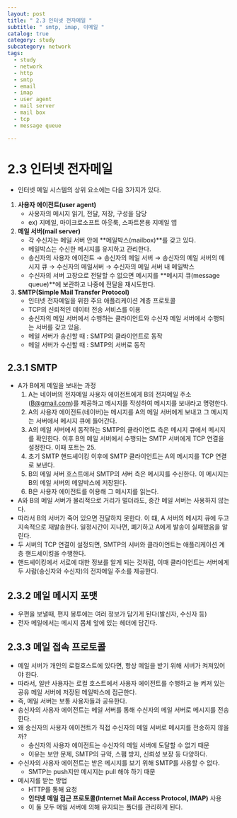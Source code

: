 ```yaml
---
layout: post
title: " 2.3 인터넷 전자메일 "
subtitle: " smtp, imap, 이메일 "
catalog: true
category: study
subcategory: network
tags:
  - study
  - network
  - http
  - smtp
  - email
  - imap
  - user agent
  - mail server
  - mail box
  - tcp
  - message queue

---
```


# 2.3 인터넷 전자메일

- 인터넷 메일 시스템의 상위 요소에는 다음 3가지가 있다.
1. **사용자 에이전트(user agent)**
    - 사용자의 메시지 읽기, 전달, 저장, 구성을 담당
    - ex) 지메일, 마이크로소프트 아웃룩, 스파트몬용 지메일 앱
2. **메일 서버(mail server)**
    - 각 수신자는 메일 서버 안에 **메일박스(mailbox)**를 갖고 있다.
    - 메일박스는 수신한 메시지를 유지하고 관리한다.
    - 송신자의 사용자 에이전트 → 송신자의 메일 서버 → 송신자의 메일 서버의 메시지 큐 → 수신자의 메일서버 → 수신자의 메일 서버 내 메일박스
    - 수신자의 서버 고장으로 전달할 수 없으면 메시지를 **메시지 큐(message queue)**에 보관하고 나중에 전달을 재시도한다.
3. **SMTP(Simple Mail Transfer Protocol)**
    - 인터넷 전자메일을 위한 주요 애플리케이션 계층 프로토콜
    - TCP의 신뢰적인 데이터 전송 서비스를 이용
    - 송신자의 메일 서버에서 수행하는 클라이언트와 수신자 메일 서버에서 수행되는 서버를 갖고 있음.
    - 메일 서버가 송신할 때 : SMTP의 클라이언트로 동작
    - 메일 서버가 수신할 때 : SMTP의 서버로 동작

## 2.3.1 SMTP

- A가 B에게 메일을 보내는 과정
    1. A는 네이버의 전자메일 사용자 에이전트에게 B의 전자메일 주소(B@gmail.com)를 제공하고 메시지를 작성하여 메시지를 보내라고 명령한다.
    2. A의 사용자 에이전트(네이버)는 메시지를 A의 메일 서버에게 보내고 그 메시지는 서버에서 메시지 큐에 들어간다.
    3. A의 메일 서버에서 동작하는 SMTP의 클라이언트 측은 메시지 큐에서 메시지를 확인한다. 이후 B의 메일 서버에서 수행되는 SMTP 서버에게 TCP 연결을 설정한다. 이때 포트는 25.
    4. 초기 SMTP 핸드셰이킹 이후에 SMTP 클라이언트는 A의 메시지를 TCP 연결로 보낸다.
    5. B의 메일 서버 호스트에서 SMTP의 서버 측은 메시지를 수신한다. 이 메시지는 B의 메일 서버의 메일박스에 저장된다.
    6. B은 사용자 에이전트를 이용해 그 메시지를 읽는다.
- A와 B의 메일 서버가 물리적으로 거리가 멀더라도, 중간 메일 서버는 사용하지 않는다.
- 따라서 B의 서버가 죽어 있으면 전달하지 못한다. 이 떄, A 서버의 메시지 큐에 두고 지속적으로 재발송한다. 일정시간이 지나면, 폐기하고 A에게 발송이 실패했음을 알린다.
- 두 서버의 TCP 연결이 설정되면, SMTP의 서버와 클라이언트는 애플리케이션 계층 핸드셰이킹을 수행한다.
- 핸드셰이킹에서 서로에 대한 정보를 알게 되는 것처럼, 이때 클라이언트는 서버에게 두 사람(송신자와 수신자)의 전자메일 주소를 제공한다.

## 2.3.2 메일 메시지 포맷

- 우편을 보낼때, 편지 봉투에는 여러 정보가 담기게 된다(발신자, 수신자 등)
- 전자 메일에서는 메시지 몸체 앞에 있는 헤더에 담긴다.

## 2.3.3 메일 접속 프로토콜

- 메일 서버가 개인의 로컬호스트에 있다면, 항상 메일을 받기 위해 서버가 켜져있어야 한다.
- 따라서, 일반 사용자는 로컬 호스트에서 사용자 에이전트를 수행하고 늘 켜져 있는 공유 메일 서버에 저장된 메일박스에 접근한다.
- 즉, 메일 서버는 보통 사용자들과 공유한다.
- 송신자의 사용자 에이전트는 메일 서버를 통해 수신자의 메일 서버로 메시지를 전송한다.
- 왜 송신자의 사용자 에이전트가 직접 수신자의 메일 서버로 메시지를 전송하지 않을까?
    - 송신자의 사용자 에이전트는 수신자의 메일 서버에 도달할 수 없기 때문
    - 이유는 보안 문제, SMTP의 규약, 스팸 방지, 신뢰성 보장 등 다양하다.
- 수신자의 사용자 에이전트는 받은 메시지를 보기 위해 SMTP를 사용할 수 없다.
    - SMTP는 push지만 메시지는 pull 해야 하기 때문
- 메시지를 받는 방법
    - HTTP를 통해 요청
    - **인터넷 메일 접근 프로토콜(Internet Mail Access Protocol, IMAP)** 사용
    - 이 둘 모두 메일 서버에 의해 유지되는 폴더를 관리하게 된다.
